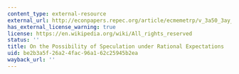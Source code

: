 ```yaml
---
content_type: external-resource
external_url: http://econpapers.repec.org/article/ecmemetrp/v_3a50_3ay_3a1982_3ai_3a5_3ap_3a1163-81.htm
has_external_license_warning: true
license: https://en.wikipedia.org/wiki/All_rights_reserved
status: ''
title: On the Possibility of Speculation under Rational Expectations
uid: be2b3a5f-26a2-4fac-96a1-62c25945b2ea
wayback_url: ''
---
```

